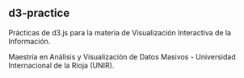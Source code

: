 ## d3-practice

Prácticas de d3.js para la materia de Visualización Interactiva de la Información.

Maestría en Análisis y Visualización de Datos Masivos - Universidad Internacional de la Rioja (UNIR).
